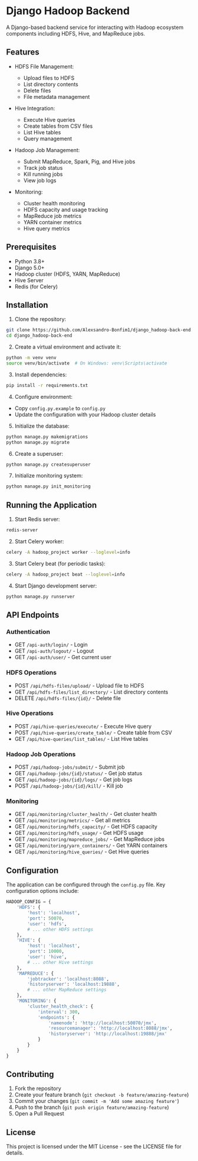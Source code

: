 # Django Hadoop Backend

A Django-based backend service for interacting with Hadoop ecosystem components including HDFS, Hive, and MapReduce jobs.

## Features

- HDFS File Management:
  - Upload files to HDFS
  - List directory contents
  - Delete files
  - File metadata management

- Hive Integration:
  - Execute Hive queries
  - Create tables from CSV files
  - List Hive tables
  - Query management

- Hadoop Job Management:
  - Submit MapReduce, Spark, Pig, and Hive jobs
  - Track job status
  - Kill running jobs
  - View job logs

- Monitoring:
  - Cluster health monitoring
  - HDFS capacity and usage tracking
  - MapReduce job metrics
  - YARN container metrics
  - Hive query metrics

## Prerequisites

- Python 3.8+
- Django 5.0+
- Hadoop cluster (HDFS, YARN, MapReduce)
- Hive Server
- Redis (for Celery)

## Installation

1. Clone the repository:
```bash
git clone https://github.com/Alexsandro-Bonfim1/django_hadoop-back-end.git
cd django_hadoop-back-end
```

2. Create a virtual environment and activate it:
```bash
python -m venv venv
source venv/bin/activate  # On Windows: venv\Scripts\activate
```

3. Install dependencies:
```bash
pip install -r requirements.txt
```

4. Configure environment:
- Copy `config.py.example` to `config.py`
- Update the configuration with your Hadoop cluster details

5. Initialize the database:
```bash
python manage.py makemigrations
python manage.py migrate
```

6. Create a superuser:
```bash
python manage.py createsuperuser
```

7. Initialize monitoring system:
```bash
python manage.py init_monitoring
```

## Running the Application

1. Start Redis server:
```bash
redis-server
```

2. Start Celery worker:
```bash
celery -A hadoop_project worker --loglevel=info
```

3. Start Celery beat (for periodic tasks):
```bash
celery -A hadoop_project beat --loglevel=info
```

4. Start Django development server:
```bash
python manage.py runserver
```

## API Endpoints

### Authentication
- GET `/api-auth/login/` - Login
- GET `/api-auth/logout/` - Logout
- GET `/api-auth/user/` - Get current user

### HDFS Operations
- POST `/api/hdfs-files/upload/` - Upload file to HDFS
- GET `/api/hdfs-files/list_directory/` - List directory contents
- DELETE `/api/hdfs-files/{id}/` - Delete file

### Hive Operations
- POST `/api/hive-queries/execute/` - Execute Hive query
- POST `/api/hive-queries/create_table/` - Create table from CSV
- GET `/api/hive-queries/list_tables/` - List Hive tables

### Hadoop Job Operations
- POST `/api/hadoop-jobs/submit/` - Submit job
- GET `/api/hadoop-jobs/{id}/status/` - Get job status
- GET `/api/hadoop-jobs/{id}/logs/` - Get job logs
- POST `/api/hadoop-jobs/{id}/kill/` - Kill job

### Monitoring
- GET `/api/monitoring/cluster_health/` - Get cluster health
- GET `/api/monitoring/metrics/` - Get all metrics
- GET `/api/monitoring/hdfs_capacity/` - Get HDFS capacity
- GET `/api/monitoring/hdfs_usage/` - Get HDFS usage
- GET `/api/monitoring/mapreduce_jobs/` - Get MapReduce jobs
- GET `/api/monitoring/yarn_containers/` - Get YARN containers
- GET `/api/monitoring/hive_queries/` - Get Hive queries

## Configuration

The application can be configured through the `config.py` file. Key configuration options include:

```python
HADOOP_CONFIG = {
    'HDFS': {
        'host': 'localhost',
        'port': 50070,
        'user': 'hdfs',
        # ... other HDFS settings
    },
    'HIVE': {
        'host': 'localhost',
        'port': 10000,
        'user': 'hive',
        # ... other Hive settings
    },
    'MAPREDUCE': {
        'jobtracker': 'localhost:8088',
        'historyserver': 'localhost:19888',
        # ... other MapReduce settings
    },
    'MONITORING': {
        'cluster_health_check': {
            'interval': 300,
            'endpoints': {
                'namenode': 'http://localhost:50070/jmx',
                'resourcemanager': 'http://localhost:8088/jmx',
                'historyserver': 'http://localhost:19888/jmx'
            }
        }
    }
}
```

## Contributing

1. Fork the repository
2. Create your feature branch (`git checkout -b feature/amazing-feature`)
3. Commit your changes (`git commit -m 'Add some amazing feature'`)
4. Push to the branch (`git push origin feature/amazing-feature`)
5. Open a Pull Request

## License

This project is licensed under the MIT License - see the LICENSE file for details.
